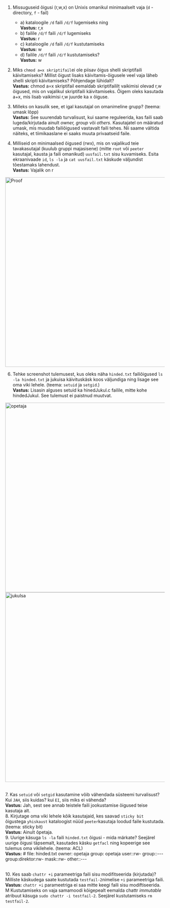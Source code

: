 1.  Missuguseid õigusi (r,w,x) on Unixis omanikul minimaalselt vaja (`d`  - directory,  `f`  - fail)
    -   a) kataloogile  `/d`  faili  `/d/f`  lugemiseks ning <br>
		    **Vastus:** r,x
    -   b) failile  `/d/f`  faili  `/d/f`  lugemiseks <br>
		    **Vastus:** r
    -   c) kataloogile  `/d`  faili  `/d/f`  kustutamiseks <br>
		    **Vastus:** w
    -   d) failile  `/d/f`  faili  `/d/f`  kustutamiseks? <br>
		   **Vastus:** w
		   
2.  Miks  `chmod a=x skriptifail`ei ole piisav õigus shelli skriptifaili käivitamiseks? Millist õigust lisaks käivitamis-õigusele veel vaja läheb shelli skripti käivitamiseks? Põhjendage lühidalt? <br>
 **Vastus:** chmod a=x skriptifail eemaldab skriptifaililt vaikimisi olevad r,w õigused, mis on vajalikul skriptifaili käivitamiseks. Õigem oleks kasutada a+x, mis lisab vaikimisi r,w juurde ka x õiguse.
 
3.  Milleks on kasulik see, et igal kasutajal on omanimeline grupp? (teema: umask lõpp) <br>
**Vastus:** See suurendab turvalisust, kui saame reguleerida, kas faili saab lugeda/kirjutada ainult *owner, group* või *others*. Kasutajatel on määratud umask, mis muudab failiõigused vastavalt faili tehes. Nii saame vältida näiteks, et tiimikaaslane ei saaks muuta privaatseid faile.

4.  Milliseid on minimaalsed õigused (rwx), mis on vajalikud teie tavakasutajal (kuulub gruppi majasisene) (mitte  `root`  või  `peeter`  kasutajal, kausta ja faili omanikud)  `uusfail.txt`  sisu kuvamiseks. Esita ekraanivaade  `id`,  `ls -la`  ja  `cat uusfail.txt`  käskude väljundist tõestamaks lahendust.
<br> **Vastus:** Vajalik on r
<img src="https://i.imgur.com/nO4hs0M.png" alt="Proof" width="600"/>

6.  Tehke screenshot tulemusest, kus oleks näha  `hinded.txt`  failiõigused  `ls -la hinded.txt`  ja jukuisa käivituskäsk koos väljundiga ning lisage see oma viki lehele. (teema:  `setuid`  ja  `setgid`.)
<br> **Vastus:** Lisasin alguses setuid ka hinedJukul.c failile, mitte kohe hindedJukul. See tulemust ei paistnud muutvat.

<img src="https://i.imgur.com/y4bVt9g.png" alt="opetaja" width="600"/>

<img src="https://i.imgur.com/xeKqJia.png" alt="jukuIsa" width="600"/>


<br> 7.  Kas  `setuid`  või  `setgid`  kasutamine võib vähendada süsteemi turvalisust? Kui  `JAH`, siis kuidas? kui  `EI`, siis miks ei vähenda?
<br> **Vastus:** Jah, sest see annab teistele faili jookustamise õigused teise kasutaja alt. 
<br> 8.  Kirjutage oma viki lehele kõik kasutajaid, kes saavad  `sticky bit`  õigustega  `yhiskaust`  kataloogist nüüd  `peeter`kasutaja loodud faile kustutada. (teema: sticky bit)
<br> **Vastus:** Ainult õpetaja.
<br> 9.  Uurige käsuga  `ls -la`  faili  `hinded.txt`  õigusi - mida märkate? Seejärel uurige õigusi täpsemalt, kasutades käsku  `getfacl`  ning kopeerige see tulemus oma vikilehele. (teema: ACL)
<br> **Vastus:** # file: hinded.txt
owner: opetaja
group: opetaja
user::rw-
group::---
group:direktor:rw-
mask::rw-
other::---

<br> 10.  Kes saab  `chattr +i`  parameetriga faili sisu modifitseerida (kirjutada)? Milliste käskudega saate kustutada  `testfail-2`nimelise  `+i`  parameetriga faili.
<br> **Vastus:** `chattr +i` parameetriga ei saa mitte keegi faili sisu modiftiseerida. M Kustutamiseks on vaja samamoodi kõigepealt eemalda chattr *immutable* atribuut käsuga `sudo chattr -i testfail-2`. Seejärel kustutamiseks `rm testfail-2`.

